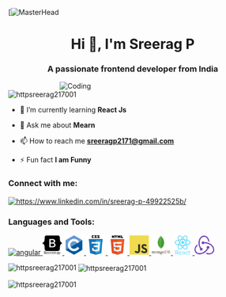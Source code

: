 [![MasterHead](https://camo.githubusercontent.com/dcba36fec68f7f3cc9663d2c09d233204008e4323bbfdbb7124d6c5bb9e3889c/68747470733a2f2f7334313636302e7063646e2e636f2f77702d636f6e74656e742f75706c6f6164732f323032302f30342f39302d61727469636c652d62616e6e65722d322e676966)
<h1 align="center">Hi 👋, I'm Sreerag P</h1>
<h3 align="center">A passionate frontend developer from India</h3>
<img align="right" alt="Coding" width="400" src="https://media4.giphy.com/media/v1.Y2lkPTc5MGI3NjExenM5djdhaTlwcTk0eTVqdDEydTZmeW1zcXMwZDVuZWxpeWRwZzhieiZlcD12MV9naWZzX3NlYXJjaCZjdD1n/2IudUHdI075HL02Pkk/giphy.gif">

<p align="left"> <img src="https://komarev.com/ghpvc/?username=httpsreerag217001&label=Profile%20views&color=0e75b6&style=flat" alt="httpsreerag217001" /> </p>

- 🌱 I’m currently learning **React Js**

- 💬 Ask me about **Mearn**

- 📫 How to reach me **sreeragp2171@gmail.com**

- ⚡ Fun fact **I am Funny**

<h3 align="left">Connect with me:</h3>
<p align="left">
<a href="https://linkedin.com/in/https://www.linkedin.com/in/sreerag-p-49922525b/" target="blank"><img align="center" src="https://raw.githubusercontent.com/rahuldkjain/github-profile-readme-generator/master/src/images/icons/Social/linked-in-alt.svg" alt="https://www.linkedin.com/in/sreerag-p-49922525b/" height="30" width="40" /></a>
</p>

<h3 align="left">Languages and Tools:</h3>
<p align="left"> <a href="https://angular.io" target="_blank" rel="noreferrer"> <img src="https://angular.io/assets/images/logos/angular/angular.svg" alt="angular" width="40" height="40"/> </a> <a href="https://getbootstrap.com" target="_blank" rel="noreferrer"> <img src="https://raw.githubusercontent.com/devicons/devicon/master/icons/bootstrap/bootstrap-plain-wordmark.svg" alt="bootstrap" width="40" height="40"/> </a> <a href="https://www.cprogramming.com/" target="_blank" rel="noreferrer"> <img src="https://raw.githubusercontent.com/devicons/devicon/master/icons/c/c-original.svg" alt="c" width="40" height="40"/> </a> <a href="https://www.w3schools.com/css/" target="_blank" rel="noreferrer"> <img src="https://raw.githubusercontent.com/devicons/devicon/master/icons/css3/css3-original-wordmark.svg" alt="css3" width="40" height="40"/> </a> <a href="https://www.w3.org/html/" target="_blank" rel="noreferrer"> <img src="https://raw.githubusercontent.com/devicons/devicon/master/icons/html5/html5-original-wordmark.svg" alt="html5" width="40" height="40"/> </a> <a href="https://developer.mozilla.org/en-US/docs/Web/JavaScript" target="_blank" rel="noreferrer"> <img src="https://raw.githubusercontent.com/devicons/devicon/master/icons/javascript/javascript-original.svg" alt="javascript" width="40" height="40"/> </a> <a href="https://www.mongodb.com/" target="_blank" rel="noreferrer"> <img src="https://raw.githubusercontent.com/devicons/devicon/master/icons/mongodb/mongodb-original-wordmark.svg" alt="mongodb" width="40" height="40"/> </a> <a href="https://reactjs.org/" target="_blank" rel="noreferrer"> <img src="https://raw.githubusercontent.com/devicons/devicon/master/icons/react/react-original-wordmark.svg" alt="react" width="40" height="40"/> </a> <a href="https://redux.js.org" target="_blank" rel="noreferrer"> <img src="https://raw.githubusercontent.com/devicons/devicon/master/icons/redux/redux-original.svg" alt="redux" width="40" height="40"/> </a> </p>

<p><img align="left" src="https://github-readme-stats.vercel.app/api/top-langs?username=httpsreerag217001&show_icons=true&locale=en&layout=compact" alt="httpsreerag217001" /></p>

<p>&nbsp;<img align="center" src="https://github-readme-stats.vercel.app/api?username=httpsreerag217001&show_icons=true&locale=en" alt="httpsreerag217001" /></p>

<p><img align="center" src="https://github-readme-streak-stats.herokuapp.com/?user=httpsreerag217001&" alt="httpsreerag217001" /></p>
